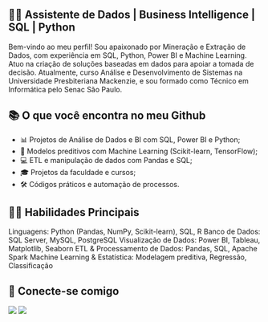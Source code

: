 
## 👨‍💻 Assistente de Dados | Business Intelligence | SQL | Python
Bem-vindo ao meu perfil! Sou apaixonado por Mineração e Extração de Dados, com experiência em SQL, Python, Power BI e Machine Learning. Atuo na criação de soluções baseadas em dados para apoiar a tomada de decisão. Atualmente, curso Análise e Desenvolvimento de Sistemas na Universidade Presbiteriana Mackenzie, e sou formado como Técnico em Informática pelo Senac São Paulo.


## 📚 O que você encontra no meu Github

- 📊 Projetos de Análise de Dados e BI com SQL, Power BI e Python;
- 🏢 Modelos preditivos com Machine Learning (Scikit-learn, TensorFlow);
- 💻 ETL e manipulação de dados com Pandas e SQL;
- 🎓 Projetos da faculdade e cursos;
- 🛠️ Códigos práticos e automação de processos.

## 👩‍🎓 Habilidades Principais
Linguagens: Python (Pandas, NumPy, Scikit-learn), SQL, R
Banco de Dados: SQL Server, MySQL, PostgreSQL
Visualização de Dados: Power BI, Tableau, Matplotlib, Seaborn
ETL & Processamento de Dados: Pandas, SQL, Apache Spark
Machine Learning & Estatística: Modelagem preditiva, Regressão, Classificação

## 👥 Conecte-se comigo
 
  <a href="https://www.linkedin.com/in/joao-ch4ves/" target="_blank"><img src="https://img.shields.io/badge/-LinkedIn-%230077B5?style=for-the-badge&logo=linkedin&logoColor=white" target="_blank"></a> 
  <a href = "mailto:joaogbsantana@gmail.com"><img src="https://img.shields.io/badge/Gmail-D14836?style=for-the-badge&logo=gmail&logoColor=white" target="_blank"></a>
 
</div>









